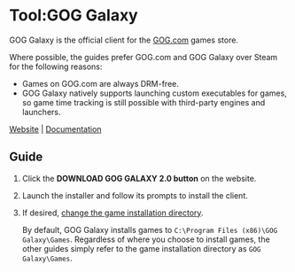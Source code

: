 # Tool:GOG Galaxy

GOG Galaxy is the official client for the [GOG.com][] games store.

Where possible, the guides prefer GOG.com and GOG Galaxy over Steam for the
following reasons:

- Games on GOG.com are always DRM-free.
- GOG Galaxy natively supports launching custom executables for games, so game
  time tracking is still possible with third-party engines and launchers.

[Website][] | [Documentation][]

## Guide

1. Click the **DOWNLOAD GOG GALAXY 2.0 button** on the website.
1. Launch the installer and follow its prompts to install the client.
1. If desired, [change the game installation directory][].

   By default, GOG Galaxy installs games to
   `C:\Program Files (x86)\GOG Galaxy\Games`. Regardless of where you choose to
   install games, the other guides simply refer to the game installation
   directory as `GOG Galaxy\Games`.

<!-- Reference Links -->

[change the game installation directory]:
  https://support.gog.com/hc/en-us/articles/212806885-How-do-I-change-where-my-games-should-be-installed-and-where-I-want-to-download-files-?product=galaxy
[documentation]: https://support.gog.com/hc/en-us?product=galaxy
[gog.com]: https://www.gog.com/
[website]: https://www.gog.com/galaxy
